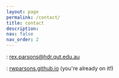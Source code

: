 ```yaml
---
layout: page
permalink: /contact/
title: contact
description:
nav: false
nav_order: 2
---
```


<i class="fas fa-envelope"> </i>: [rex.parsons@hdr.qut.edu.au](mailto:rex.parsons@hdr.qut.edu.au)

<!-- <i class="fas fa-phone"></i>: <a href="tel:+61435823453">0435 823 453</a> -->

<i class="fas fa-globe"></i>: [rwparsons.github.io](https://rwparsons.github.io/) (you're already on it!)
